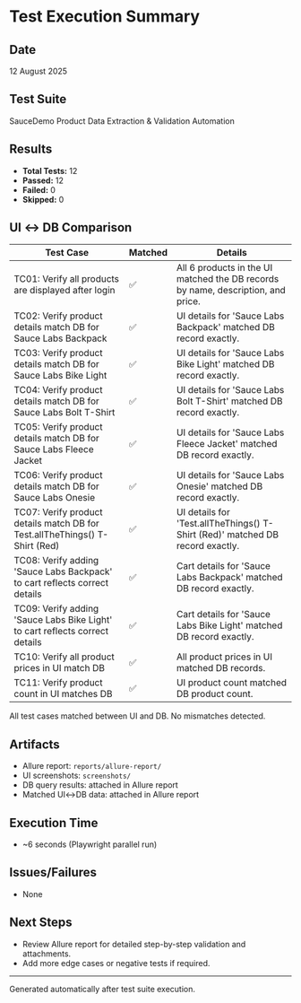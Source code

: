 # Test Execution Summary

## Date

12 August 2025

## Test Suite

SauceDemo Product Data Extraction & Validation Automation

## Results

- **Total Tests:** 12
- **Passed:** 12
- **Failed:** 0
- **Skipped:** 0

## UI ↔ DB Comparison

| Test Case                                                                    | Matched | Details                                                                          |
| ---------------------------------------------------------------------------- | ------- | -------------------------------------------------------------------------------- |
| TC01: Verify all products are displayed after login                          | ✅      | All 6 products in the UI matched the DB records by name, description, and price. |
| TC02: Verify product details match DB for Sauce Labs Backpack                | ✅      | UI details for 'Sauce Labs Backpack' matched DB record exactly.                  |
| TC03: Verify product details match DB for Sauce Labs Bike Light              | ✅      | UI details for 'Sauce Labs Bike Light' matched DB record exactly.                |
| TC04: Verify product details match DB for Sauce Labs Bolt T-Shirt            | ✅      | UI details for 'Sauce Labs Bolt T-Shirt' matched DB record exactly.              |
| TC05: Verify product details match DB for Sauce Labs Fleece Jacket           | ✅      | UI details for 'Sauce Labs Fleece Jacket' matched DB record exactly.             |
| TC06: Verify product details match DB for Sauce Labs Onesie                  | ✅      | UI details for 'Sauce Labs Onesie' matched DB record exactly.                    |
| TC07: Verify product details match DB for Test.allTheThings() T-Shirt (Red)  | ✅      | UI details for 'Test.allTheThings() T-Shirt (Red)' matched DB record exactly.    |
| TC08: Verify adding 'Sauce Labs Backpack' to cart reflects correct details   | ✅      | Cart details for 'Sauce Labs Backpack' matched DB record exactly.                |
| TC09: Verify adding 'Sauce Labs Bike Light' to cart reflects correct details | ✅      | Cart details for 'Sauce Labs Bike Light' matched DB record exactly.              |
| TC10: Verify all product prices in UI match DB                               | ✅      | All product prices in UI matched DB records.                                     |
| TC11: Verify product count in UI matches DB                                  | ✅      | UI product count matched DB product count.                                       |

All test cases matched between UI and DB. No mismatches detected.

## Artifacts

- Allure report: `reports/allure-report/`
- UI screenshots: `screenshots/`
- DB query results: attached in Allure report
- Matched UI↔DB data: attached in Allure report

## Execution Time

- ~6 seconds (Playwright parallel run)

## Issues/Failures

- None

## Next Steps

- Review Allure report for detailed step-by-step validation and attachments.
- Add more edge cases or negative tests if required.

---

Generated automatically after test suite execution.
